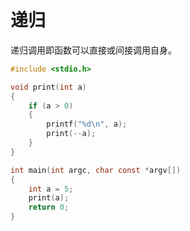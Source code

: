 # 递归

递归调用即函数可以直接或间接调用自身。

```c
#include <stdio.h>

void print(int a)
{
	if (a > 0)
	{
		printf("%d\n", a);
		print(--a);
	}
}

int main(int argc, char const *argv[])
{
	int a = 5;
	print(a);
    return 0;
}
```


